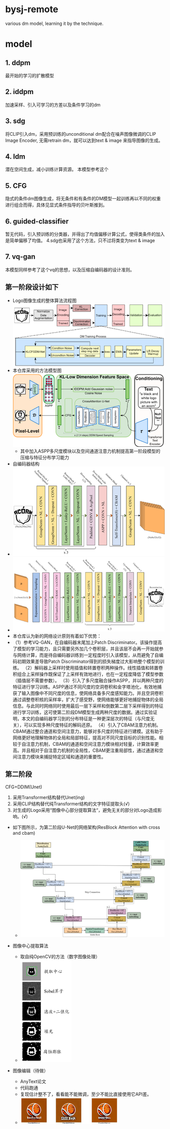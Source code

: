 # bysj-remote
various dm model, learning it by the technique.

# model

## 1. ddpm
最开始的学习的扩散模型
## 2. iddpm
加速采样、引入可学习的方差以及条件学习的dm
## 3. sdg
将CLIP引入dm，采用预训练的unconditional dm配合在噪声图像微调的CLIP Image Encoder,
无需retrain dm，就可以达到text & image 来指导图像的生成。
## 4. ldm
潜在空间生成，减小训练计算资源。
本模型参考这个
## 5. CFG
隐式的条件dm图像生成，将无条件和有条件的DM模型一起训练再以不同的权重进行组合而得，具体见显式条件指导的贝叶斯推到。
## 6. guided-classifier
暂无代码，引入预训练的分类器，并得出了均值偏移计算公式，使得类条件的加入是简单偏移了均值。
4.sdg也采用了这个方法，只不过将类变为text & image

## 7. vq-gan
本模型同样参考了这个vq的思想，以及压缩自编码器的设计准则。

## 第一阶段设计如下
* Logo图像生成的整体算法流程图
![Alt text](docImage/image.png)
* 本仓库采用的方法模型图
![Alt text](docImage/image-1.png)
  * 其中加入ASPP多尺度模块以及空间通道注意力机制提高第一阶段模型的压缩与特征分布学习能力
* 自编码器结构
* ![Alt text](docImage/image-2.png)
* ![Alt text](docImage/image-3.png)
* 本仓库认为新的网络设计原则有着如下优势：
* （1）参考VQ-GAN，在自编码器末尾加上Patch Discriminator。该操作提高了模型的学习能力，且只需要另外加几个卷积层，并且该层不会再一开始就参与网络计算，而是待自编码器训练到一定程度时引入该模型，从而避免了自编码初期效果差导致Patch Discriminator得到的损失梯度过大影响整个模型的训练。
（2）解码器上采样时使用插值和转置卷积两种操作。线性插值和转置卷积组合上采样操作既保证了上采样有效地进行，也在一定程度降低了模型参数（插值层不需要参数）。
（3）引入了多尺度融合操作ASPP，并以两种尺度的特征进行学习训练。ASPP通过不同尺度的空洞卷积和金字塔池化，有效地捕获了输入图像中不同尺度的信息，使网络具备多尺度感知能力。并且空洞卷积通过调整卷积核的采样率，扩大了感受野，使网络能够更好地捕捉物体的全局信息。与此同时网络同时使用最后一层下采样和倒数第二层下采样得到的特征进行学习训练，这可使第二阶段DM模型生成两种尺度的数据。通过实验证明，本文的自编码器学习到的分布特征是一种更深层次的特征（与尺度无关），可以实现多种尺度特征的解码还原。
（4）引入了CBAM注意力机制。CBAM通过整合通道和空间注意力，能够对多尺度的特征进行建模。这有助于网络更好地理解物体的全局和局部特征，提高对不同尺度目标的识别性能。相较于自注意力机制，CBAM的通道和空间注意力模块相对轻量，计算效率更高。并且相对于自注意力机制的全局性，CBAM更注重局部性，通过通道和空间注意力模块来捕捉特定区域和通道的重要性。

## 第二阶段
CFG+DDIM(Unet)
1. 采用Transformer结构替代Unet(ing)
2. 采用CLIP结构替代纯Transformer结构的文字特征提取头(√)
3. 对生成的Logo采用“图像中心部分提取算法“，避免无关的部分对Logo造成影响。(√)

* 如下图所示，为第二阶段U-Net的网络架构(ResBlock Attention with cross and cbam)
  * ![Alt text](docImage/Unet.png)
* 图像中心提取算法
  * 取自纯OpenCV的方法（数字图像处理）
  * <img src="docImage/extract.jpg" style="zoom:40%;" />

* 图像编辑（待做）
  * AnyText论文
  * 代码跑通
  * 复现估计整不了，看看能不能微调，至少不能比直接使用它API差。
  *  <img src="docImage/anytext.jpg" style="zoom:30%;" />

